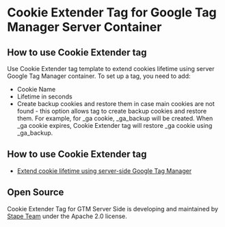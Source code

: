 # Cookie Extender Tag for Google Tag Manager Server Container

## How to use Cookie Extender tag

Use Cookie Extender tag template to extend cookies lifetime using server Google Tag Manager container. To set up a tag, you need to add:

- Cookie Name
- Lifetime in seconds
- Create backup cookies and restore them in case main cookies are not found - this option allows tag to create backup cookies and restore them. For example, for _ga cookie, _ga_backup will be created. When _ga cookie expires, Cookie Extender tag will restore _ga cookie using _ga_backup.

## How to use Cookie Extender tag

- [Extend cookie lifetime using server-side Google Tag Manager](https://stape.io/blog/extend-cookie-lifetime-using-server-side-google-tag-manager)

## Open Source

Cookie Extender Tag for GTM Server Side is developing and maintained by [Stape Team](https://stape.io/) under the Apache 2.0 license.
